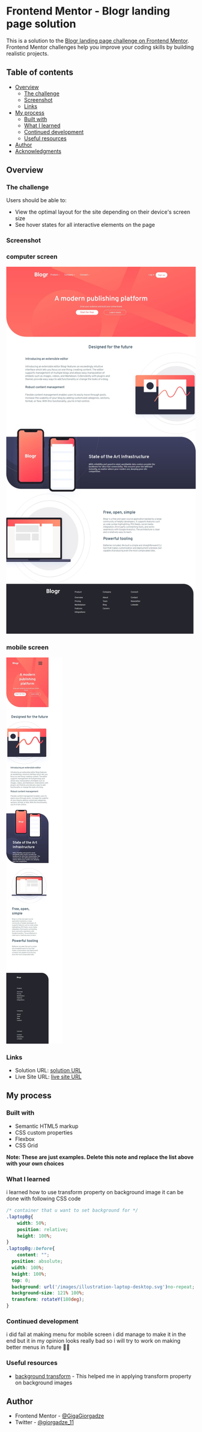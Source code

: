 # Frontend Mentor - Blogr landing page solution

This is a solution to the [Blogr landing page challenge on Frontend Mentor](https://www.frontendmentor.io/challenges/blogr-landing-page-EX2RLAApP). Frontend Mentor challenges help you improve your coding skills by building realistic projects. 

## Table of contents

- [Overview](#overview)
  - [The challenge](#the-challenge)
  - [Screenshot](#screenshot)
  - [Links](#links)
- [My process](#my-process)
  - [Built with](#built-with)
  - [What I learned](#what-i-learned)
  - [Continued development](#continued-development)
  - [Useful resources](#useful-resources)
- [Author](#author)
- [Acknowledgments](#acknowledgments)


## Overview

### The challenge

Users should be able to:

- View the optimal layout for the site depending on their device's screen size
- See hover states for all interactive elements on the page

### Screenshot
### computer screen
![](./images/ss.jpeg)
### mobile screen
![](./images/Mss.jpeg)


### Links

- Solution URL: [solution URL](https://www.frontendmentor.io/solutions/htmlcssjsdomflexbox-tM3eK7gN2)
- Live Site URL: [live site URL](https://gigagiorgadze.github.io/blogr-landing-page-main/)

## My process

### Built with

- Semantic HTML5 markup
- CSS custom properties
- Flexbox
- CSS Grid

**Note: These are just examples. Delete this note and replace the list above with your own choices**

### What I learned

i learned how to use transform property on background image it can be done with following CSS code

```css
/* container that u want to set background for */
.laptopBg{
    width: 50%;
    position: relative;
    height: 100%;
}
.laptopBg::before{
    content: "";
  position: absolute;
  width: 100%;
  height: 100%;
  top: 0;
  background: url('/images/illustration-laptop-desktop.svg')no-repeat;
  background-size: 121% 100%;
  transform: rotateY(180deg);
}
```

### Continued development

  i did fail at making menu for mobile screen i did manage to make it in the end but it in my opinion looks really bad so i will try to work on making better menus in future 😤😤

### Useful resources

- [background transform](https://www.sitepoint.com/css3-transform-background-image/) - This helped me in applying transform property on background images


## Author

- Frontend Mentor - [@GigaGiorgadze](https://www.frontendmentor.io/profile/GigaGiorgadze)
- Twitter - [@giorgadze_11](https://www.twitter.com/giorgadze_11)



